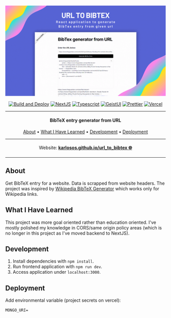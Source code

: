 ![vscode-portfolio banner](./docs/animation.gif)

<div align="center">

[![Build and Deploy](https://github.com/karlosos/url_to_bibtex/actions/workflows/main.yml/badge.svg)](https://github.com/karlosos/url_to_bibtex/actions/workflows/main.yml)
[![NextJS](https://img.shields.io/badge/code-NextJS-blueviolet.svg?style=flat-square&logo=react&color=a8dcec&logoColor=white)](/#)
[![Typescript](https://img.shields.io/badge/language-typescript-blueviolet.svg?style=flat-square&logo=typescript&color=a8dcec&logoColor=white)](/#)
[![GeistUI](https://img.shields.io/badge/styling-geist--ui-blueviolet.svg?style=flat-square&logo=&color=a8dcec&logoColor=white)](/#)
[![Prettier](https://img.shields.io/badge/formatting-prettier-blueviolet.svg?style=flat-square&logo=prettier&color=a8dcec&logoColor=white)](/#)
[![Vercel](https://img.shields.io/badge/deployed_on-vercel-blueviolet.svg?style=flat-square&logo=vercel&color=a8dcec&logoColor=white)](/#)
</div>

***

<h4 align="center">BibTeX entry generator from URL</h4>


<p align="center">
  <a href="#about">About</a> •
  <a href="#what-i-have-learned">What I Have Learned</a> •
  <a href="#development">Development</a> •
  <a href="#deployment">Deployment</a>
</p>

<p align="center">
<table>
<tbody>
<td align="center">
<img width="2000" height="0"><br>
Website: <b><a href="https://karlosos.github.io/url_to_bibtex/">karlosos.github.io/url_to_bibtex 🌐</a></b><br>
<img width="2000" height="0">
</td>
</tbody>
</table>
</p>

## About

Get BibTeX entry for a website. Data is scrapped from website headers. The project was inspired by [Wikipedia BibTeX Generator](https://irl.github.io/bibwiki/) which works only for Wikipedia links.

## What I Have Learned

This project was more goal oriented rather than education oriented. I've mostly polished my knowledge in CORS/same origin policy areas (which is no longer in this project as I've moved backend to NextJS).

## Development

1. Install dependencies with `npm install`.
1. Run frontend application with `npm run dev`.
1. Access application under `localhost:3000`.

## Deployment

Add environmental variable (project secrets on vercel):

```
MONGO_URI=
```
